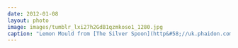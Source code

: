 ```yaml
---
date: 2012-01-08
layout: photo
image: images/tumblr_lxi27h2GdB1qzmkoso1_1280.jpg
caption: "Lemon Mould from [The Silver Spoon](http&#58;//uk.phaidon.com/the-silver-spoon/), with caramel shards and shortbread. Nom nom. "
---
```


